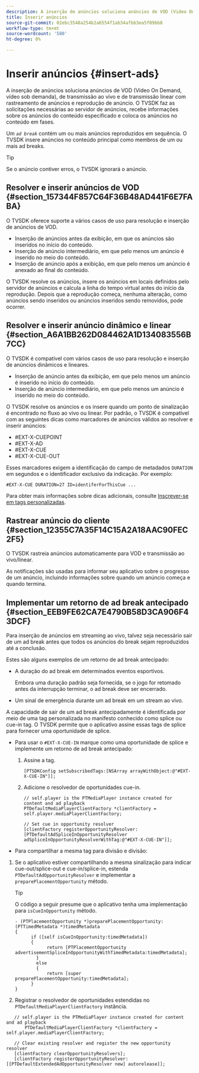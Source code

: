 ```yaml
---
description: A inserção de anúncios soluciona anúncios de VOD (Video On Demand, vídeo sob demanda), de transmissão ao vivo e de transmissão linear com rastreamento de anúncios e reprodução de anúncio. O TVSDK faz as solicitações necessárias ao servidor de anúncios, recebe informações sobre os anúncios do conteúdo especificado e coloca os anúncios no conteúdo em fases.
title: Inserir anúncios
source-git-commit: 02ebc3548a254b2a6554f1ab34afbb3ea5f09bb8
workflow-type: tm+mt
source-wordcount: '580'
ht-degree: 0%

---
```


# Inserir anúncios {#insert-ads}

A inserção de anúncios soluciona anúncios de VOD (Video On Demand, vídeo sob demanda), de transmissão ao vivo e de transmissão linear com rastreamento de anúncios e reprodução de anúncio. O TVSDK faz as solicitações necessárias ao servidor de anúncios, recebe informações sobre os anúncios do conteúdo especificado e coloca os anúncios no conteúdo em fases.

Um *`ad break`* contém um ou mais anúncios reproduzidos em sequência. O TVSDK insere anúncios no conteúdo principal como membros de um ou mais ad breaks.

>[!TIP]
>
>Se o anúncio contiver erros, o TVSDK ignorará o anúncio.

## Resolver e inserir anúncios de VOD {#section_157344F857C64F36B48AD441F6E7FABA}

O TVSDK oferece suporte a vários casos de uso para resolução e inserção de anúncios de VOD.

* Inserção de anúncios antes da exibição, em que os anúncios são inseridos no início do conteúdo.
* Inserção de anúncio intermediário, em que pelo menos um anúncio é inserido no meio do conteúdo.
* Inserção de anúncio após a exibição, em que pelo menos um anúncio é anexado ao final do conteúdo.

O TVSDK resolve os anúncios, insere os anúncios em locais definidos pelo servidor de anúncios e calcula a linha do tempo virtual antes do início da reprodução. Depois que a reprodução começa, nenhuma alteração, como anúncios sendo inseridos ou anúncios inseridos sendo removidos, pode ocorrer.

## Resolver e inserir anúncio dinâmico e linear {#section_A6A1BB262D084462A1D134083556B7CC}

O TVSDK é compatível com vários casos de uso para resolução e inserção de anúncios dinâmicos e lineares.

* Inserção de anúncio antes da exibição, em que pelo menos um anúncio é inserido no início do conteúdo.
* Inserção de anúncio intermediário, em que pelo menos um anúncio é inserido no meio do conteúdo.

O TVSDK resolve os anúncios e os insere quando um ponto de sinalização é encontrado no fluxo ao vivo ou linear. Por padrão, o TVSDK é compatível com as seguintes dicas como marcadores de anúncios válidos ao resolver e inserir anúncios:

* #EXT-X-CUEPOINT
* #EXT-X-AD
* #EXT-X-CUE
* #EXT-X-CUE-OUT

Esses marcadores exigem a identificação do campo de metadados `DURATION` em segundos e o identificador exclusivo da indicação. Por exemplo:

```
#EXT-X-CUE DURATION=27 ID=identiferForThisCue ... 
```

Para obter mais informações sobre dicas adicionais, consulte [Inscrever-se em tags personalizadas](../../tvsdk-3x-ios-prog/ios-3x-advertising/ios-3x-custom-tags-configure/ios-3x-custom-tags-subscribe.md).

## Rastrear anúncio do cliente {#section_12355C7A35F14C15A2A18AAC90FEC2F5}

O TVSDK rastreia anúncios automaticamente para VOD e transmissão ao vivo/linear.

As notificações são usadas para informar seu aplicativo sobre o progresso de um anúncio, incluindo informações sobre quando um anúncio começa e quando termina.

## Implementar um retorno de ad break antecipado {#section_EEB9FE62CA7E4790B58D3CA906F43DCF}

Para inserção de anúncios em streaming ao vivo, talvez seja necessário sair de um ad break antes que todos os anúncios do break sejam reproduzidos até a conclusão.

Estes são alguns exemplos de um retorno de ad break antecipado:

* A duração do ad break em determinados eventos esportivos.

  Embora uma duração padrão seja fornecida, se o jogo for retomado antes da interrupção terminar, o ad break deve ser encerrado.
* Um sinal de emergência durante um ad break em um stream ao vivo.

A capacidade de sair de um ad break antecipadamente é identificada por meio de uma tag personalizada no manifesto conhecido como splice ou cue-in tag. O TVSDK permite que o aplicativo assine essas tags de splice para fornecer uma oportunidade de splice.

* Para usar o `#EXT-X-CUE-IN` marque como uma oportunidade de splice e implemente um retorno de ad break antecipado:

   1. Assine a tag.

      ```
      [PTSDKConfig setSubscribedTags:[NSArray arrayWithObject:@"#EXT-X-CUE-IN"]];
      ```

   1. Adicione o resolvedor de oportunidades cue-in.

      ```
      // self.player is the PTMediaPlayer instance created for content and ad playback 
      PTDefaultMediaPlayerClientFactory *clientFactory = self.player.mediaPlayerClientFactory; 
      
      // Set cue in opportunity resolver 
      [clientFactory registerOpportunityResolver:[PTDefaultAdSpliceInOpportunityResolver adSpliceInOpportunityResolverWithTag:@"#EXT-X-CUE-IN"]];
      ```

* Para compartilhar a mesma tag para divisão e divisão:

1. Se o aplicativo estiver compartilhando a mesma sinalização para indicar cue-out/splice-out e cue-in/splice-in, estenda `PTDefaultAdOpportunityResolver` e implementar a `preparePlacementOpportunity` método.

   >[!TIP]
   >
   >O código a seguir presume que o aplicativo tenha uma implementação para `isCueInOpportunity` método.

   ```
   - (PTPlacementOpportunity *)preparePlacementOpportunity:(PTTimedMetadata *)timedMetadata 
   { 
         if ([self isCueInOpportunity:timedMetadata]) 
         { 
               return [PTPlacementOpportunity advertisementSpliceInOpportunityWithTimedMetadata:timedMetadata]; 
           } 
           else 
           { 
               return [super preparePlacementOpportunity:timedMetadata]; 
         } 
   }
   ```

1. Registrar o resolvedor de oportunidades estendidas no `PTDefaultMediaPlayerClientFactory` instância.

```
   // self.player is the PTMediaPlayer instance created for content and ad playback 
       PTDefaultMediaPlayerClientFactory *clientFactory = self.player.mediaPlayerClientFactory; 
             
   // Clear existing resolver and register the new opportunity resolver 
   [clientFactory clearOpportunityResolvers]; 
   [clientFactory registerOpportunityResolver:[[PTDefaultExtendedAdOpportunityResolver new] autorelease]];
```
